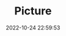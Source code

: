 ---
weight: 1
images:
- /images/edited/59.jpeg
title: Picture
date: 2022-10-24 22:59:53
tags: [luminar neo,work]
---